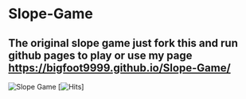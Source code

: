 # Slope-Game
## The original slope game just fork this and run github pages to play or use my page https://bigfoot9999.github.io/Slope-Game/
![Slope Game](https://lh6.googleusercontent.com/Dj8xpzLH7IqHJJTK90-wJAZSkL8LD0KO7OIp2ThFPFzJDTiKJnKBic6hrHmZ3HzQ0Mz1qyD4S9GMh2-bhAJzNs-CnghLUkkmAoxm27zWbSHfd8ARZh_hn68RBQusuk6MCA=w1280)
[![Hits](https://hits.seeyoufarm.com/api/count/incr/badge.svg?url=https%3A%2F%2Fgithub.com%2Fgjbae1212%2Fhit-counter)]
